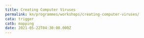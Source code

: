 ```yaml
---
title: Creating Computer Viruses
permalink: kn/programmes/workshops/creating-computer-viruses/
cata: trigger
catb: mapping
date: 2021-05-22T04:30:00.000Z
---
```

